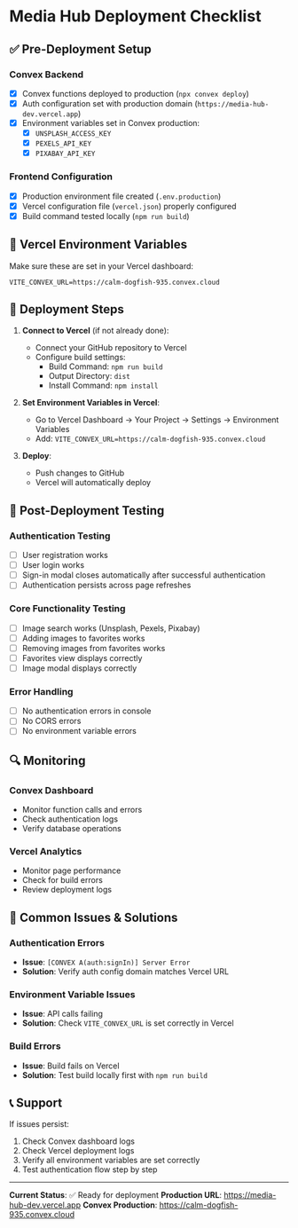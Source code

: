 # Media Hub Deployment Checklist

## ✅ Pre-Deployment Setup

### Convex Backend
- [x] Convex functions deployed to production (`npx convex deploy`)
- [x] Auth configuration set with production domain (`https://media-hub-dev.vercel.app`)
- [x] Environment variables set in Convex production:
  - [x] `UNSPLASH_ACCESS_KEY`
  - [x] `PEXELS_API_KEY`
  - [x] `PIXABAY_API_KEY`

### Frontend Configuration
- [x] Production environment file created (`.env.production`)
- [x] Vercel configuration file (`vercel.json`) properly configured
- [x] Build command tested locally (`npm run build`)

## 🔧 Vercel Environment Variables

Make sure these are set in your Vercel dashboard:

```
VITE_CONVEX_URL=https://calm-dogfish-935.convex.cloud
```

## 🚀 Deployment Steps

1. **Connect to Vercel** (if not already done):
   - Connect your GitHub repository to Vercel
   - Configure build settings:
     - Build Command: `npm run build`
     - Output Directory: `dist`
     - Install Command: `npm install`

2. **Set Environment Variables in Vercel**:
   - Go to Vercel Dashboard → Your Project → Settings → Environment Variables
   - Add: `VITE_CONVEX_URL=https://calm-dogfish-935.convex.cloud`

3. **Deploy**:
   - Push changes to GitHub
   - Vercel will automatically deploy

## 🧪 Post-Deployment Testing

### Authentication Testing
- [ ] User registration works
- [ ] User login works
- [ ] Sign-in modal closes automatically after successful authentication
- [ ] Authentication persists across page refreshes

### Core Functionality Testing
- [ ] Image search works (Unsplash, Pexels, Pixabay)
- [ ] Adding images to favorites works
- [ ] Removing images from favorites works
- [ ] Favorites view displays correctly
- [ ] Image modal displays correctly

### Error Handling
- [ ] No authentication errors in console
- [ ] No CORS errors
- [ ] No environment variable errors

## 🔍 Monitoring

### Convex Dashboard
- Monitor function calls and errors
- Check authentication logs
- Verify database operations

### Vercel Analytics
- Monitor page performance
- Check for build errors
- Review deployment logs

## 🐛 Common Issues & Solutions

### Authentication Errors
- **Issue**: `[CONVEX A(auth:signIn)] Server Error`
- **Solution**: Verify auth config domain matches Vercel URL

### Environment Variable Issues
- **Issue**: API calls failing
- **Solution**: Check `VITE_CONVEX_URL` is set correctly in Vercel

### Build Errors
- **Issue**: Build fails on Vercel
- **Solution**: Test build locally first with `npm run build`

## 📞 Support

If issues persist:
1. Check Convex dashboard logs
2. Check Vercel deployment logs
3. Verify all environment variables are set correctly
4. Test authentication flow step by step

---

**Current Status**: ✅ Ready for deployment
**Production URL**: https://media-hub-dev.vercel.app
**Convex Production**: https://calm-dogfish-935.convex.cloud